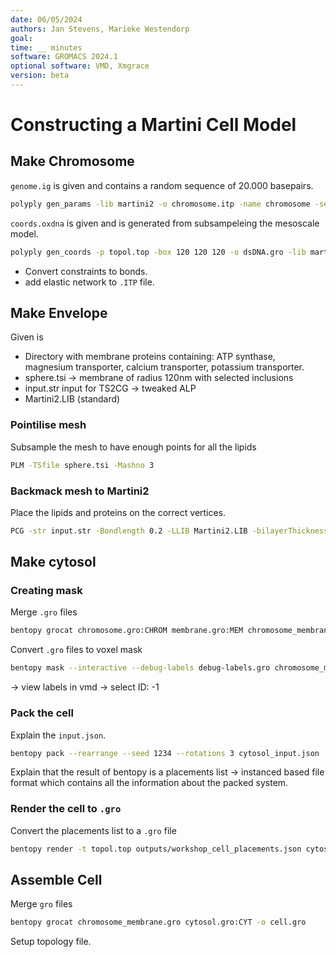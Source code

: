 ```yaml
---
date: 06/05/2024
authors: Jan Stevens, Marieke Westendorp
goal:
time: __ minutes
software: GROMACS 2024.1
optional software: VMD, Xmgrace
version: beta
---
```


# Constructing a Martini Cell Model

## Make Chromosome

`genome.ig` is given and contains a random sequence of 20.000 basepairs.

```sh {execute}
polyply gen_params -lib martini2 -o chromosome.itp -name chromosome -seqf genome.ig -dsdna
```

`coords.oxdna` is given and is generated from subsampeleing the mesoscale model.

```sh {execute}
polyply gen_coords -p topol.top -box 120 120 120 -o dsDNA.gro -lib martini2 -bm_fudge 1.0 -bm_mode by-frame -mc coords.oxdna
```

- Convert constraints to bonds.
- add elastic network to `.ITP` file.

## Make Envelope

Given is
- Directory with membrane proteins containing: ATP synthase, magnesium transporter, calcium transporter, potassium transporter.
- sphere.tsi -> membrane of radius 120nm with selected inclusions
- input.str input for TS2CG -> tweaked ALP
- Martini2.LIB (standard)


### Pointilise mesh

Subsample the mesh to have enough points for all the lipids
```sh {execute}
PLM -TSfile sphere.tsi -Mashno 3
```

### Backmack mesh to Martini2
Place the lipids and proteins on the correct vertices.
```sh {execute}
PCG -str input.str -Bondlength 0.2 -LLIB Martini2.LIB -bilayerThickness 2.0 -defout topol
```

## Make cytosol

### Creating mask

Merge `.gro`  files
```sh {execute}
bentopy grocat chromosome.gro:CHROM membrane.gro:MEM chromosome_membrane.gro
```

Convert `.gro` files to voxel mask
```sh {execute}
bentopy mask --interactive --debug-labels debug-labels.gro chromosome_membrane.gro mask.npz
```

-> view labels in vmd
-> select ID: -1

### Pack the cell

Explain the `input.json`.

```sh {execute}
bentopy pack --rearrange --seed 1234 --rotations 3 cytosol_input.json
```

Explain that the result of bentopy is a placements list -> instanced based file format which
contains all the information about the packed system.

### Render the cell to `.gro`

Convert the placements list to a `.gro` file

```sh {execute}
bentopy render -t topol.top outputs/workshop_cell_placements.json cytosol.gro
```

## Assemble Cell

Merge `gro` files
```sh {execute}
bentopy grocat chromosome_membrane.gro cytosol.gro:CYT -o cell.gro
```

Setup topology file.
